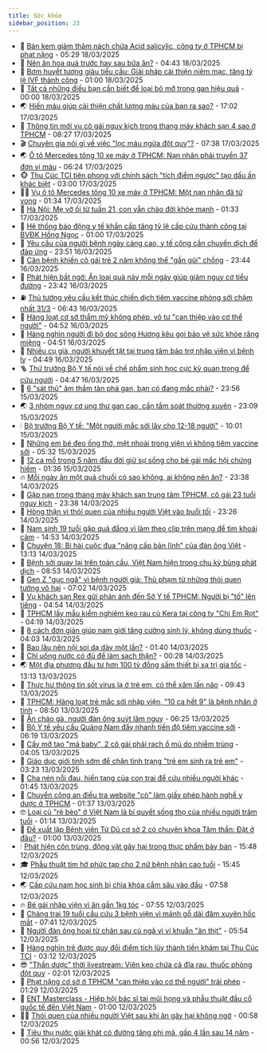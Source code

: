 ```yaml
---
title: Sức khỏe
sidebar_position: 23
---
```


<!-- dantri-suc-khoe:START -->
- 🤔 [Bán kem giảm thâm nách chứa Acid salicylic, công ty ở TPHCM bị phạt nặng](https://dantri.com.vn/suc-khoe/ban-kem-giam-tham-nach-chua-acid-salicylic-cong-ty-o-tphcm-bi-phat-nang-20250318122608857.htm) - 05:29 18/03/2025
- 🚦 [Nên ăn hoa quả trước hay sau bữa ăn?](https://dantri.com.vn/suc-khoe/nen-an-hoa-qua-truoc-hay-sau-bua-an-20250318113631535.htm) - 04:43 18/03/2025
- 🤖 [Bơm huyết tương giàu tiểu cầu: Giải pháp cải thiện niêm mạc, tăng tỷ lệ IVF thành công](https://dantri.com.vn/suc-khoe/bom-huyet-tuong-giau-tieu-cau-giai-phap-cai-thien-niem-mac-tang-ty-le-ivf-thanh-cong-20250317141241902.htm) - 01:00 18/03/2025
- 🐻 [Tất cả những điều bạn cần biết để loại bỏ mỡ trong gan hiệu quả](https://dantri.com.vn/suc-khoe/tat-ca-nhung-dieu-ban-can-biet-de-loai-bo-mo-trong-gan-hieu-qua-20250315210409514.htm) - 00:00 18/03/2025
- 🌏 [Hiến máu giúp cải thiện chất lượng máu của bạn ra sao?](https://dantri.com.vn/suc-khoe/hien-mau-giup-cai-thien-chat-luong-mau-cua-ban-ra-sao-20250316084511271.htm) - 17:02 17/03/2025
- 👺 [Thông tin mới vụ cô gái nguy kịch trong thang máy khách sạn 4 sao ở TPHCM](https://dantri.com.vn/suc-khoe/thong-tin-moi-vu-co-gai-nguy-kich-trong-thang-may-khach-san-4-sao-o-tphcm-20250317112124411.htm) - 08:27 17/03/2025
- 🎬 [Chuyên gia nói gì về việc &quot;lọc máu ngừa đột quỵ&quot;?](https://dantri.com.vn/suc-khoe/chuyen-gia-noi-gi-ve-viec-loc-mau-ngua-dot-quy-20250317115314961.htm) - 07:38 17/03/2025
- 🌏 [Ô tô Mercedes tông 10 xe máy ở TPHCM: Nạn nhân phải truyền 37 đơn vị máu](https://dantri.com.vn/suc-khoe/o-to-mercedes-tong-10-xe-may-o-tphcm-nan-nhan-phai-truyen-37-don-vi-mau-20250317130740034.htm) - 06:24 17/03/2025
- 🐵 [Thu Cúc TCI tiên phong với chính sách &quot;tích điểm ngược&quot; tạo dấu ấn khác biệt](https://dantri.com.vn/suc-khoe/thu-cuc-tci-tien-phong-voi-chinh-sach-tich-diem-nguoc-tao-dau-an-khac-biet-20250314152206932.htm) - 03:00 17/03/2025
- 👨‍🏫 [Vụ ô tô Mercedes tông 10 xe máy ở TPHCM: Một nạn nhân đã tử vong](https://dantri.com.vn/suc-khoe/vu-o-to-mercedes-tong-10-xe-may-o-tphcm-mot-nan-nhan-da-tu-vong-20250317082254622.htm) - 01:34 17/03/2025
- 🤗 [Hà Nội: Mẹ vỡ ối từ tuần 21, con vẫn chào đời khỏe mạnh](https://dantri.com.vn/suc-khoe/ha-noi-me-vo-oi-tu-tuan-21-con-van-chao-doi-khoe-manh-20250317073352292.htm) - 01:33 17/03/2025
- 🫶 [Hệ thống báo động y tế khẩn cấp tăng tỷ lệ cấp cứu thành công tại BVĐK Hồng Ngọc](https://dantri.com.vn/suc-khoe/he-thong-bao-dong-y-te-khan-cap-tang-ty-le-cap-cuu-thanh-cong-tai-bvdk-hong-ngoc-20250312214223473.htm) - 01:00 17/03/2025
- 🙉 [Yêu cầu của người bệnh ngày càng cao, y tế công cần chuyển dịch để đáp ứng](https://dantri.com.vn/suc-khoe/yeu-cau-cua-nguoi-benh-ngay-cang-cao-y-te-cong-can-chuyen-dich-de-dap-ung-20250315120911715.htm) - 23:51 16/03/2025
- 🦅 [Căn bệnh khiến cô gái trẻ 2 năm không thể &quot;gần gũi&quot; chồng](https://dantri.com.vn/suc-khoe/can-benh-khien-co-gai-tre-2-nam-khong-the-gan-gui-chong-20250316075755021.htm) - 23:44 16/03/2025
- 🐘 [Phát hiện bất ngờ: Ăn loại quả này mỗi ngày giúp giảm nguy cơ tiểu đường](https://dantri.com.vn/suc-khoe/phat-hien-bat-ngo-an-loai-qua-nay-moi-ngay-giup-giam-nguy-co-tieu-duong-20250316105526915.htm) - 23:42 16/03/2025
- ⛽️ [Thủ tướng yêu cầu kết thúc chiến dịch tiêm vaccine phòng sởi chậm nhất 31/3](https://dantri.com.vn/suc-khoe/thu-tuong-yeu-cau-ket-thuc-chien-dich-tiem-vaccine-phong-soi-cham-nhat-313-20250316133928590.htm) - 06:43 16/03/2025
- 🤡 [Hàng loạt cơ sở thẩm mỹ không phép, vô tư &quot;can thiệp vào cơ thể người&quot;](https://dantri.com.vn/suc-khoe/hang-loat-co-so-tham-my-khong-phep-vo-tu-can-thiep-vao-co-the-nguoi-20250315152410015.htm) - 04:52 16/03/2025
- 💼 [Hàng nghìn người đi bộ dọc sông Hương kêu gọi bảo vệ sức khỏe răng miệng](https://dantri.com.vn/suc-khoe/hang-nghin-nguoi-di-bo-doc-song-huong-keu-goi-bao-ve-suc-khoe-rang-mieng-20250315123536504.htm) - 04:51 16/03/2025
- 🤔 [Nhiều cụ già, người khuyết tật tại trung tâm bảo trợ nhập viện vì bệnh lỵ](https://dantri.com.vn/suc-khoe/nhieu-cu-gia-nguoi-khuyet-tat-tai-trung-tam-bao-tro-nhap-vien-vi-benh-ly-20250316112303585.htm) - 04:49 16/03/2025
- 🪜 [Thứ trưởng Bộ Y tế nói về chế phẩm sinh học cực kỳ quan trọng để cứu người](https://dantri.com.vn/suc-khoe/thu-truong-bo-y-te-noi-ve-che-pham-sinh-hoc-cuc-ky-quan-trong-de-cuu-nguoi-20250316105220811.htm) - 04:47 16/03/2025
- 📝 [6 &quot;sát thủ&quot; âm thầm tàn phá gan, bạn có đang mắc phải?](https://dantri.com.vn/suc-khoe/6-sat-thu-am-tham-tan-pha-gan-ban-co-dang-mac-phai-20250315203733275.htm) - 23:56 15/03/2025
- 🌏 [3 nhóm nguy cơ ung thư gan cao, cần tầm soát thường xuyên](https://dantri.com.vn/suc-khoe/3-nhom-nguy-co-ung-thu-gan-cao-can-tam-soat-thuong-xuyen-20250314122340353.htm) - 23:09 15/03/2025
- 🕯 [Bộ trưởng Bộ Y tế: &quot;Một người mắc sởi lây cho 12-18 người&quot;](https://dantri.com.vn/suc-khoe/bo-truong-bo-y-te-mot-nguoi-mac-soi-lay-cho-12-18-nguoi-20250315161215136.htm) - 10:01 15/03/2025
- 🦍 [Những em bé đeo ống thở, mệt nhoài trong viện vì không tiêm vaccine sởi](https://dantri.com.vn/suc-khoe/nhung-em-be-deo-ong-tho-met-nhoai-trong-vien-vi-khong-tiem-vaccine-soi-20250315094933531.htm) - 05:32 15/03/2025
- 🌈 [12 ca mổ trong 5 năm đầu đời giữ sự sống cho bé gái mắc hội chứng hiếm](https://dantri.com.vn/suc-khoe/12-ca-mo-trong-5-nam-dau-doi-giu-su-song-cho-be-gai-mac-hoi-chung-hiem-20250315071152476.htm) - 01:36 15/03/2025
- 🔥 [Mỗi ngày ăn một quả chuối có sao không, ai không nên ăn?](https://dantri.com.vn/suc-khoe/moi-ngay-an-mot-qua-chuoi-co-sao-khong-ai-khong-nen-an-20250314212724004.htm) - 23:38 14/03/2025
- 🌊 [Gặp nạn trong thang máy khách sạn trung tâm TPHCM, cô gái 23 tuổi nguy kịch](https://dantri.com.vn/suc-khoe/gap-nan-trong-thang-may-khach-san-trung-tam-tphcm-co-gai-23-tuoi-nguy-kich-20250315004525636.htm) - 23:38 14/03/2025
- 🚦 [Hỏng thận vì thói quen của nhiều người Việt vào buổi tối](https://dantri.com.vn/suc-khoe/hong-than-vi-thoi-quen-cua-nhieu-nguoi-viet-vao-buoi-toi-20250305071755140.htm) - 23:26 14/03/2025
- 🤖 [Nam sinh 19 tuổi gặp quả đắng vì làm theo clip trên mạng để tìm khoái cảm](https://dantri.com.vn/suc-khoe/nam-sinh-19-tuoi-gap-qua-dang-vi-lam-theo-clip-tren-mang-de-tim-khoai-cam-20250314214649490.htm) - 14:53 14/03/2025
- 🤡 [Chuyện 18: Bi hài cuộc đua &quot;nâng cấp bản lĩnh&quot; của đàn ông Việt](https://dantri.com.vn/suc-khoe/chuyen-18-bi-hai-cuoc-dua-nang-cap-ban-linh-cua-dan-ong-viet-20250314172541864.htm) - 13:13 14/03/2025
- 💂 [Bệnh sởi quay lại trên toàn cầu, Việt Nam hiện trong chu kỳ bùng phát dịch](https://dantri.com.vn/suc-khoe/benh-soi-quay-lai-tren-toan-cau-viet-nam-hien-trong-chu-ky-bung-phat-dich-20250314154608547.htm) - 08:53 14/03/2025
- 🦄 [Gen Z &quot;gục ngã&quot; vì bệnh người già: Thủ phạm từ những thói quen tưởng vô hại](https://dantri.com.vn/suc-khoe/gen-z-guc-nga-vi-benh-nguoi-gia-thu-pham-tu-nhung-thoi-quen-tuong-vo-hai-20250314113250620.htm) - 07:02 14/03/2025
- 🧠 [Vụ khách sạn Rex gửi phản ánh đến Sở Y tế TPHCM: Người bị &quot;tố&quot; lên tiếng](https://dantri.com.vn/suc-khoe/vu-khach-san-rex-gui-phan-anh-den-so-y-te-tphcm-nguoi-bi-to-len-tieng-20250314002348016.htm) - 04:54 14/03/2025
- 🤖 [TPHCM lấy mẫu kiểm nghiệm kẹo rau củ Kera tại công ty &quot;Chị Em Rọt&quot;](https://dantri.com.vn/suc-khoe/tphcm-lay-mau-kiem-nghiem-keo-rau-cu-kera-tai-cong-ty-chi-em-rot-20250314111429825.htm) - 04:19 14/03/2025
- 💼 [8 cách đơn giản giúp nam giới tăng cường sinh lý, không dùng thuốc](https://dantri.com.vn/suc-khoe/8-cach-don-gian-giup-nam-gioi-tang-cuong-sinh-ly-khong-dung-thuoc-20250314094146272.htm) - 04:03 14/03/2025
- 🧰 [Bao lâu nên nội soi dạ dày một lần?](https://dantri.com.vn/suc-khoe/bao-lau-nen-noi-soi-da-day-mot-lan-20250314083931264.htm) - 01:40 14/03/2025
- 🎉 [Chỉ uống nước có đủ để làm sạch thận?](https://dantri.com.vn/suc-khoe/chi-uong-nuoc-co-du-de-lam-sach-than-20250312165835269.htm) - 00:28 14/03/2025
- 🌏 [Một địa phương đầu tư hơn 100 tỷ đồng sắm thiết bị xạ trị gia tốc](https://dantri.com.vn/suc-khoe/mot-dia-phuong-dau-tu-hon-100-ty-dong-sam-thiet-bi-xa-tri-gia-toc-20250313132432830.htm) - 13:13 13/03/2025
- 📝 [Thực hư thông tin sốt virus lạ ở trẻ em, có thể xâm lấn não](https://dantri.com.vn/suc-khoe/thuc-hu-thong-tin-sot-virus-la-o-tre-em-co-the-xam-lan-nao-20250313151502003.htm) - 09:43 13/03/2025
- 🧠 [TPHCM: Hàng loạt trẻ mắc sởi nhập viện, &quot;10 ca hết 9&quot; là bệnh nhân ở tỉnh](https://dantri.com.vn/suc-khoe/tphcm-hang-loat-tre-mac-soi-nhap-vien-10-ca-het-9-la-benh-nhan-o-tinh-20250313151336541.htm) - 08:50 13/03/2025
- 🚀 [Ăn cháo gà, người đàn ông suýt lâm nguy](https://dantri.com.vn/suc-khoe/an-chao-ga-nguoi-dan-ong-suyt-lam-nguy-20250313123838503.htm) - 06:25 13/03/2025
- 💯 [Bộ Y tế yêu cầu Quảng Nam đẩy nhanh tiến độ tiêm vaccine sởi](https://dantri.com.vn/suc-khoe/bo-y-te-yeu-cau-quang-nam-day-nhanh-tien-do-tiem-vaccine-soi-20250313131538054.htm) - 06:19 13/03/2025
- 🫶 [Cấy mỡ tạo &quot;má baby&quot;, 2 cô gái phải rạch ổ mủ do nhiễm trùng](https://dantri.com.vn/suc-khoe/cay-mo-tao-ma-baby-2-co-gai-phai-rach-o-mu-do-nhiem-trung-20250313110530605.htm) - 04:05 13/03/2025
- 👹 [Giáo dục giới tính sớm để chặn tình trạng &quot;trẻ em sinh ra trẻ em&quot;](https://dantri.com.vn/suc-khoe/giao-duc-gioi-tinh-som-de-chan-tinh-trang-tre-em-sinh-ra-tre-em-20250313074021352.htm) - 03:23 13/03/2025
- 🤩 [Cha nén nỗi đau, hiến tạng của con trai để cứu nhiều người khác](https://dantri.com.vn/suc-khoe/cha-nen-noi-dau-hien-tang-cua-con-trai-de-cuu-nhieu-nguoi-khac-20250312182449560.htm) - 01:45 13/03/2025
- 🌊 [Chuyển công an điều tra website &quot;cò&quot; làm giấy phép hành nghề y dược ở TPHCM](https://dantri.com.vn/suc-khoe/chuyen-cong-an-dieu-tra-website-co-lam-giay-phep-hanh-nghe-y-duoc-o-tphcm-20250313080857356.htm) - 01:37 13/03/2025
- 🤓 [Loại củ &quot;rẻ bèo&quot; ở Việt Nam là bí quyết sống thọ của nhiều người trăm tuổi](https://dantri.com.vn/suc-khoe/loai-cu-re-beo-o-viet-nam-la-bi-quyet-song-tho-cua-nhieu-nguoi-tram-tuoi-20250312152544082.htm) - 01:14 13/03/2025
- 🌝 [Đề xuất lập Bệnh viện Từ Dũ cơ sở 2 có chuyên khoa Tâm thần: Đặt ở đâu?](https://dantri.com.vn/suc-khoe/de-xuat-lap-benh-vien-tu-du-co-so-2-co-chuyen-khoa-tam-than-dat-o-dau-20250312152030026.htm) - 01:00 13/03/2025
- 🕯 [Phát hiện côn trùng, động vật gây hại trong thực phẩm bày bán](https://dantri.com.vn/suc-khoe/phat-hien-con-trung-dong-vat-gay-hai-trong-thuc-pham-bay-ban-20250312155538950.htm) - 15:48 12/03/2025
- 🎓 [Phẫu thuật tim hở phức tạp cho 2 nữ bệnh nhân cao tuổi](https://dantri.com.vn/suc-khoe/phau-thuat-tim-ho-phuc-tap-cho-2-nu-benh-nhan-cao-tuoi-20250312141555373.htm) - 15:45 12/03/2025
- 🌏 [Cấp cứu nam học sinh bị chìa khóa cắm sâu vào đầu](https://dantri.com.vn/suc-khoe/cap-cuu-nam-hoc-sinh-bi-chia-khoa-cam-sau-vao-dau-20250312143817907.htm) - 07:58 12/03/2025
- 🔥 [Bé gái nhập viện vì ăn gần 1kg tóc](https://dantri.com.vn/suc-khoe/be-gai-nhap-vien-vi-an-gan-1kg-toc-20250312125958427.htm) - 07:55 12/03/2025
- 📝 [Chàng trai 19 tuổi cầu cứu 3 bệnh viện vì mảnh gỗ dài đâm xuyên hốc mắt](https://dantri.com.vn/suc-khoe/chang-trai-19-tuoi-cau-cuu-3-benh-vien-vi-manh-go-dai-dam-xuyen-hoc-mat-20250312142633063.htm) - 07:41 12/03/2025
- 🧠 [Người đàn ông hoại tử chân sau cú ngã vì vi khuẩn &quot;ăn thịt&quot;](https://dantri.com.vn/suc-khoe/nguoi-dan-ong-hoai-tu-chan-sau-cu-nga-vi-vi-khuan-an-thit-20250312124129248.htm) - 05:54 12/03/2025
- 🦅 [Hàng nghìn trẻ được quy đổi điểm tích lũy thành tiền khám tại Thu Cúc TCI](https://dantri.com.vn/suc-khoe/hang-nghin-tre-duoc-quy-doi-diem-tich-luy-thanh-tien-kham-tai-thu-cuc-tci-20250312100637122.htm) - 03:12 12/03/2025
- 😎 [&quot;Thần dược&quot; thời livestream: Viên kẹo chứa cả đĩa rau, thuốc phòng đột quỵ](https://dantri.com.vn/suc-khoe/than-duoc-thoi-livestream-vien-keo-chua-ca-dia-rau-thuoc-phong-dot-quy-20250311180335865.htm) - 02:01 12/03/2025
- 🎉 [Phạt nặng cơ sở ở TPHCM &quot;can thiệp vào cơ thể người&quot; trái phép](https://dantri.com.vn/suc-khoe/phat-nang-co-so-o-tphcm-can-thiep-vao-co-the-nguoi-trai-phep-20250311155121518.htm) - 01:29 12/03/2025
- 🫣 [ENT Masterclass - Hiệp hội bác sĩ tai mũi họng và phẫu thuật đầu cổ quốc tế đến Việt Nam](https://dantri.com.vn/suc-khoe/ent-masterclass-hiep-hoi-bac-si-tai-mui-hong-va-phau-thuat-dau-co-quoc-te-den-viet-nam-20250311154604840.htm) - 01:00 12/03/2025
- 🧑‍🏫 [Thói quen của nhiều người Việt sau khi ăn gây hại không ngờ](https://dantri.com.vn/suc-khoe/thoi-quen-cua-nhieu-nguoi-viet-sau-khi-an-gay-hai-khong-ngo-20250311224813124.htm) - 00:58 12/03/2025
- 🥷 [Tiêu thụ nước giải khát có đường tăng phi mã, gấp 4 lần sau 14 năm](https://dantri.com.vn/suc-khoe/tieu-thu-nuoc-giai-khat-co-duong-tang-phi-ma-gap-4-lan-sau-14-nam-20250311160636982.htm) - 00:56 12/03/2025<!-- dantri-suc-khoe:END -->
